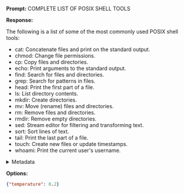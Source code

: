 **Prompt:**
COMPLETE LIST OF POSIX SHELL TOOLS

**Response:**

The following is a list of some of the most commonly used POSIX shell tools:

- cat: Concatenate files and print on the standard output.
- chmod: Change file permissions.
- cp: Copy files and directories.
- echo: Print arguments to the standard output.
- find: Search for files and directories.
- grep: Search for patterns in files.
- head: Print the first part of a file.
- ls: List directory contents.
- mkdir: Create directories.
- mv: Move (rename) files and directories.
- rm: Remove files and directories.
- rmdir: Remove empty directories.
- sed: Stream editor for filtering and transforming text.
- sort: Sort lines of text.
- tail: Print the last part of a file.
- touch: Create new files or update timestamps.
- whoami: Print the current user's username.

<details><summary>Metadata</summary>

- Duration: 13560 ms
- Datetime: 2023-08-14T12:51:21.819104
- Model: mlc-chat-WizardCoder-15B-V1.0-q4f16_1

</details>

**Options:**
```json
{"temperature": 0.2}
```

